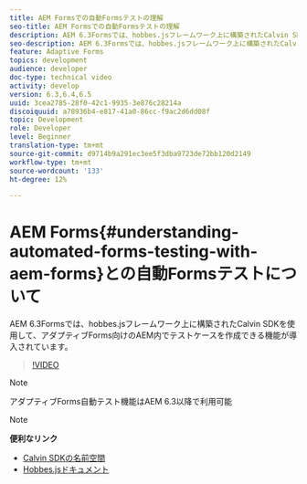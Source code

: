 ```yaml
---
title: AEM Formsでの自動Formsテストの理解
seo-title: AEM Formsでの自動Formsテストの理解
description: AEM 6.3Formsでは、hobbes.jsフレームワーク上に構築されたCalvin SDKを使用して、アダプティブFormsのAEM内でテストケースを作成できる機能が導入されています
seo-description: AEM 6.3Formsでは、hobbes.jsフレームワーク上に構築されたCalvin SDKを使用して、アダプティブFormsのAEM内でテストケースを作成できる機能が導入されています
feature: Adaptive Forms
topics: development
audience: developer
doc-type: technical video
activity: develop
version: 6.3,6.4,6.5
uuid: 3cea2785-28f0-42c1-9935-3e876c28214a
discoiquuid: a78936b4-e817-41a0-86cc-f9ac2d6dd08f
topic: Development
role: Developer
level: Beginner
translation-type: tm+mt
source-git-commit: d9714b9a291ec3ee5f3dba9723de72bb120d2149
workflow-type: tm+mt
source-wordcount: '133'
ht-degree: 12%

---
```



# AEM Forms{#understanding-automated-forms-testing-with-aem-forms}との自動Formsテストについて

AEM 6.3Formsでは、hobbes.jsフレームワーク上に構築されたCalvin SDKを使用して、アダプティブForms向けのAEM内でテストケースを作成できる機能が導入されています。

>[!VIDEO](https://video.tv.adobe.com/v/19700/)

>[!NOTE]
>
>アダプティブForms自動テスト機能はAEM 6.3以降で利用可能

>[!NOTE]
>
>**便利なリンク**
>
>* [Calvin SDKの名前空間](https://helpx.adobe.com/jp/aem-forms/6-3/calvin-sdk-javascript-api/calvin.html)
>* [Hobbes.jsドキュメント](https://docs.adobe.com/docs/en/aem/6-3/develop/ref/test-api/index.html)

